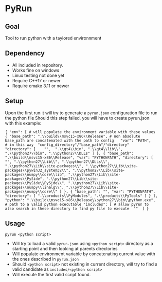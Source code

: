 # PyRun

## Goal

Tool to run python with a taylored environnment

## Dependency
* All included in repository.
* Works fine on windows
* Linux testing not done yet
* Require C++17 or newer
* Require cmake 3.11 or newer

## Setup
Upon the first run it will try to generate a `pyrun.json` configuration file to run the python file 
Should this step failed, you will have to create pyrun.json with this example:

`
{
	"env": [ # will populate the environment variable with these values
		{
			"base_path": ".\\build\\msvc15-x86\\Release", # non absolute base_path are concatenated with the path to config  
			"var": "PATH", 								  # in this way  "config_directory"/"base_path"/"directory" 
			"directory":
			[ 	
				"", 
				".\\qt4\\bin",
				".\\qt4\\lib\\",
				".\\python27\\bin",
				".\\python27\\DLLs"
			]
		},
		{
			"base_path": ".\\build\\msvc15-x86\\Release",
			"var": "PYTHONPATH",
			"directory":
			[
				"",
				".\\python27\\Lib\\",
				".\\python27\\DLLs\\",
				".\\python27\\Lib\\site-packages\\",
				".\\python27\\Lib\\site-packages\\pywin32_system32\\",
				".\\python27\\Lib\\site-packages\\numpy\\core\\lib",
				".\\python27\\Lib\\site-packages\\PySide",
				".\\python27\\Lib\\site-packages\\PySide\\PySide\\",
				".\\python27\\Lib\\site-packages\\numpy\\linalg\\",
				".\\python27\\Lib\\site-packages\\numpy\\core\\"
			]
		},
		{
			"base_path": "",
			"var": "PYTHONPATH",
			"directory":
			[
				".\\products\\PyModules",
				".\\products\\PyTools"
			]
		}
	],
	"python": ".\\build\\msvc15-x86\\Release\\python27\\bin\\python.exe", # path to a valid python executable
	"includes": [ # allow pyrun to also search in these directory to find py file to execute 
		"" 
	]
}
` 

## Usage
`pyrun <python script>`

* Will try to load a valid `pyrun.json` using `<python script>` directory as a starting point and then looking at parents directories
* Will populate environment variable by concatenating current value with the ones described in `pyrun.json`
* Should `<python script>` not existing in current directory, will try to find a valid candidate as `includes/<python script>`
* Will execute the first valid script found.
